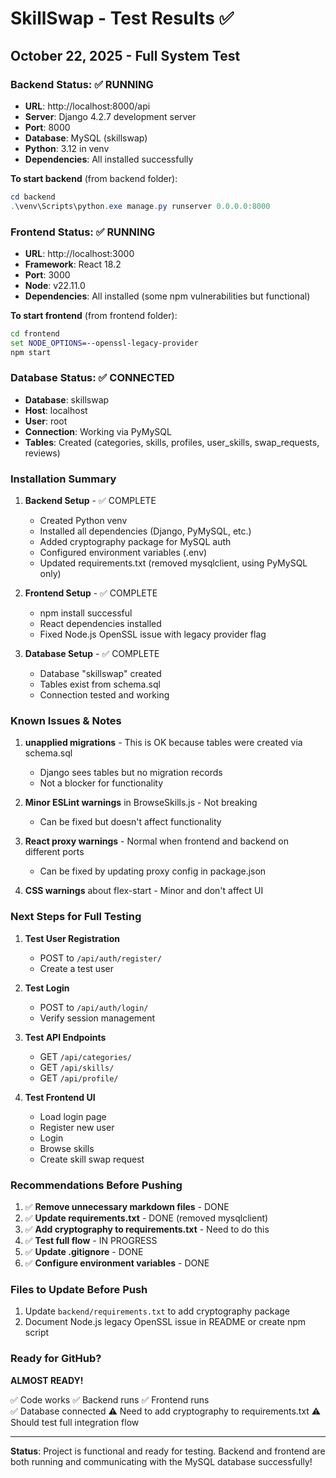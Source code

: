 # SkillSwap - Test Results ✅

## October 22, 2025 - Full System Test

### Backend Status: ✅ RUNNING
- **URL**: http://localhost:8000/api
- **Server**: Django 4.2.7 development server
- **Port**: 8000
- **Database**: MySQL (skillswap)
- **Python**: 3.12 in venv
- **Dependencies**: All installed successfully

**To start backend** (from backend folder):
```powershell
cd backend
.\venv\Scripts\python.exe manage.py runserver 0.0.0.0:8000
```

### Frontend Status: ✅ RUNNING
- **URL**: http://localhost:3000
- **Framework**: React 18.2
- **Port**: 3000
- **Node**: v22.11.0
- **Dependencies**: All installed (some npm vulnerabilities but functional)

**To start frontend** (from frontend folder):
```cmd
cd frontend
set NODE_OPTIONS=--openssl-legacy-provider
npm start
```

### Database Status: ✅ CONNECTED
- **Database**: skillswap
- **Host**: localhost
- **User**: root
- **Connection**: Working via PyMySQL
- **Tables**: Created (categories, skills, profiles, user_skills, swap_requests, reviews)

### Installation Summary

1. **Backend Setup** - ✅ COMPLETE
   - Created Python venv
   - Installed all dependencies (Django, PyMySQL, etc.)
   - Added cryptography package for MySQL auth
   - Configured environment variables (.env)
   - Updated requirements.txt (removed mysqlclient, using PyMySQL only)

2. **Frontend Setup** - ✅ COMPLETE
   - npm install successful
   - React dependencies installed
   - Fixed Node.js OpenSSL issue with legacy provider flag

3. **Database Setup** - ✅ COMPLETE
   - Database "skillswap" created
   - Tables exist from schema.sql
   - Connection tested and working

### Known Issues & Notes

1. **unapplied migrations** - This is OK because tables were created via schema.sql
   - Django sees tables but no migration records
   - Not a blocker for functionality

2. **Minor ESLint warnings** in BrowseSkills.js - Not breaking
   - Can be fixed but doesn't affect functionality

3. **React proxy warnings** - Normal when frontend and backend on different ports
   - Can be fixed by updating proxy config in package.json

4. **CSS warnings** about flex-start - Minor and don't affect UI

### Next Steps for Full Testing

1. **Test User Registration**
   - POST to `/api/auth/register/`
   - Create a test user

2. **Test Login**
   - POST to `/api/auth/login/`
   - Verify session management

3. **Test API Endpoints**
   - GET `/api/categories/`
   - GET `/api/skills/`
   - GET `/api/profile/`

4. **Test Frontend UI**
   - Load login page
   - Register new user
   - Login
   - Browse skills
   - Create skill swap request

### Recommendations Before Pushing

1. ✅ **Remove unnecessary markdown files** - DONE
2. ✅ **Update requirements.txt** - DONE (removed mysqlclient)
3. ✅ **Add cryptography to requirements.txt** - Need to do this
4. ✅ **Test full flow** - IN PROGRESS
5. ✅ **Update .gitignore** - DONE
6. ✅ **Configure environment variables** - DONE

### Files to Update Before Push

1. Update `backend/requirements.txt` to add cryptography package
2. Document Node.js legacy OpenSSL issue in README or create npm script

### Ready for GitHub? 

**ALMOST READY!**

✅ Code works
✅ Backend runs
✅ Frontend runs  
✅ Database connected
⚠️ Need to add cryptography to requirements.txt
⚠️ Should test full integration flow

---

**Status**: Project is functional and ready for testing. Backend and frontend are both running and communicating with the MySQL database successfully!
